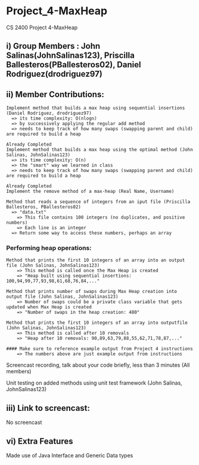 # Project_4-MaxHeap
CS 2400 Project 4-MaxHeap

## i) Group Members : John Salinas(JohnSalinas123), Priscilla Ballesteros(PBallesteros02), Daniel Rodriguez(drodriguez97)

## ii) Member Contributions:
    
````
Implement method that builds a max heap using sequential insertions (Daniel Rodriguez, drodriguez97)
  => its time complexity: O(nlogn)
  => by successively applying the regular add method
  => needs to keep track of how many swaps (swapping parent and child) are required to build a heap
````
    
````
Already Completed
Implement method that builds a max heap using the optimal method (John Salinas, JohnSalinas123)
  => its time complexity: O(n)
  => the "smart" way we learned in class
  => needs to keep track of how many swaps (swapping parent and child) are required to build a heap
````

````
Already Completed
Implement the remove method of a max-heap (Real Name, Username)
````

````
Method that reads a sequence of integers from an iput file (Priscilla Ballesteros, PBallesteros02)
  => "data.txt"
    => This file contains 100 integers (no duplicates, and positive numbers)
    => Each line is an integer
  => Return some way to access these numbers, perhaps an array
````

### Performing heap operations:

````
Method that prints the first 10 integers of an array into an output file (John Salinas, JohnSalinas123)
    => This method is called once the Max Heap is created
    => "Heap built using sequential insertions: 100,94,99,77,93,98,61,68,76,84,..."
````

````
Method that prints number of swaps during Max Heap creation into output file (John Salinas, JohnSalinas123)
    => Number of swaps could be a private class variable that gets updated when Max Heap is created
    => "Number of swaps in the heap creation: 480"
````

````
Method that prints the first 10 integers of an array into outputfile (John Salinas, JohnSalinas123)
    => This method is called after 10 removals
    => "Heap after 10 removals: 90,89,63,79,88,55,62,71,78,87,..."
````

````
#### Make sure to reference example output from Project 4 instructions
    => The numbers above are just example output from instructions
````

Screencast recording, talk about your code briefly, less than 3 minutes (All members)

Unit testing on added methods using unit test framework (John Salinas, JohnSalinas123)

## iii) Link to screencast:
No  screencast

## vi) Extra Features

Made use of Java Interface and Generic Data types
